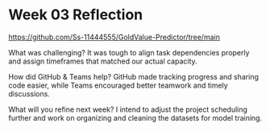 # Week 03 Reflection

https://github.com/Ss-11444555/GoldValue-Predictor/tree/main

What was challenging?
It was tough to align task dependencies properly and assign timeframes that matched our actual capacity.

How did GitHub & Teams help?
GitHub made tracking progress and sharing code easier, while Teams encouraged better teamwork and timely discussions.

What will you refine next week?
I intend to adjust the project scheduling further and work on organizing and cleaning the datasets for model training.
